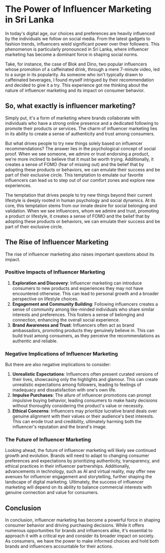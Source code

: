 # The Power of Influencer Marketing in Sri Lanka

In today's digital age, our choices and preferences are heavily influenced by the individuals we follow on social media. From the latest gadgets to fashion trends, influencers wield significant power over their followers. This phenomenon is particularly pronounced in Sri Lanka, where influencer marketing has become a dominant force in shaping social norms.

Take, for instance, the case of Blok and Dino, two popular influencers whose promotion of a caffeinated drink, through a mere 7-minute video, led to a surge in its popularity. As someone who isn't typically drawn to caffeinated beverages, I found myself intrigued by their recommendation and decided to give it a try. This experience got me thinking about the nature of influencer marketing and its impact on consumer behavior.

## So, what exactly is influencer marketing?

Simply put, it's a form of marketing where brands collaborate with individuals who have a strong online presence and a dedicated following to promote their products or services. The charm of influencer marketing lies in its ability to create a sense of authenticity and trust among consumers.

But what drives people to try new things solely based on influencer recommendations? The answer lies in the psychological concept of social proof. When we see someone, we admire or trust endorsing a product, we're more inclined to believe that it must be worth trying. Additionally, it creates a sense of FOMO (fear of missing out) and the belief that by adopting these products or behaviors, we can emulate their success and be part of their exclusive circle. This temptation to emulate our favorite influencers can lead us to step out of our comfort zones and explore new experiences.

The temptation that drives people to try new things beyond their current lifestyle is deeply rooted in human psychology and social dynamics. At its core, this temptation stems from our innate desire for social belonging and validation. When we see influencers, whom we admire and trust, promoting a product or lifestyle, it creates a sense of FOMO and the belief that by adopting these products or behaviors, we can emulate their success and be part of their exclusive circle.

## The Rise of Influencer Marketing

The rise of influencer marketing also raises important questions about its impact.

### Positive Impacts of Influencer Marketing

1. **Exploration and Discovery**: Influencer marketing can introduce consumers to new products and experiences they may not have encountered otherwise. This can lead to personal growth and a broader perspective on lifestyle choices.
2. **Engagement and Community Building**: Following influencers creates a sense of community among like-minded individuals who share similar interests and preferences. This fosters a sense of belonging and connection, enhancing the overall social experience.
3. **Brand Awareness and Trust**: Influencers often act as brand ambassadors, promoting products they genuinely believe in. This can build trust among consumers, as they perceive the recommendations as authentic and reliable.

### Negative Implications of Influencer Marketing

But there are also negative implications to consider:

1. **Unrealistic Expectations**: Influencers often present curated versions of their lives, showcasing only the highlights and glamour. This can create unrealistic expectations among followers, leading to feelings of inadequacy and dissatisfaction with one's own life.
2. **Impulse Purchases**: The allure of influencer promotions can prompt impulsive buying behavior, leading consumers to make hasty decisions without thoroughly considering the product's value or necessity.
3. **Ethical Concerns**: Influencers may prioritize lucrative brand deals over genuine alignment with their values or their audience's best interests. This can erode trust and credibility, ultimately harming both the influencer's reputation and the brand's image.

### The Future of Influencer Marketing

Looking ahead, the future of influencer marketing will likely see continued growth and evolution. Brands will need to adapt to changing consumer preferences and expectations by prioritizing authenticity, transparency, and ethical practices in their influencer partnerships. Additionally, advancements in technology, such as AI and virtual reality, may offer new avenues for influencer engagement and storytelling, further shaping the landscape of digital marketing. Ultimately, the success of influencer marketing will depend on its ability to balance commercial interests with genuine connection and value for consumers.

## Conclusion

In conclusion, influencer marketing has become a powerful force in shaping consumer behavior and driving purchasing decisions. While it offers numerous opportunities for brands and influencers alike, it's essential to approach it with a critical eye and consider its broader impact on society. As consumers, we have the power to make informed choices and hold both brands and influencers accountable for their actions.
